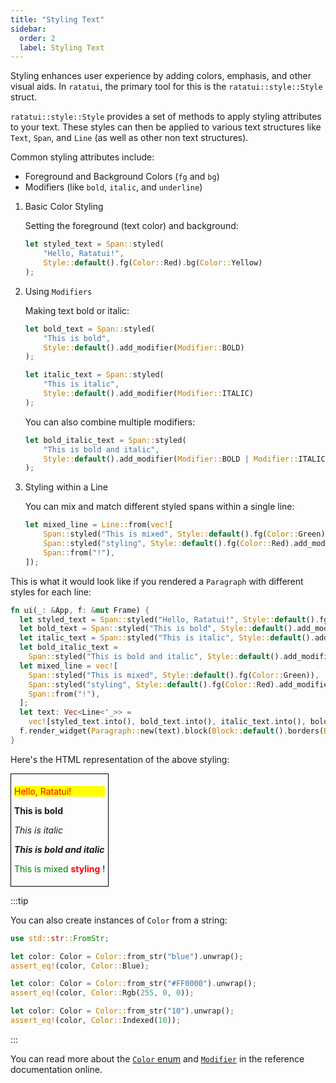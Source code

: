 ```yaml
---
title: "Styling Text"
sidebar:
  order: 2
  label: Styling Text
---
```


Styling enhances user experience by adding colors, emphasis, and other visual aids. In `ratatui`,
the primary tool for this is the `ratatui::style::Style` struct.

`ratatui::style::Style` provides a set of methods to apply styling attributes to your text. These
styles can then be applied to various text structures like `Text`, `Span`, and `Line` (as well as
other non text structures).

Common styling attributes include:

- Foreground and Background Colors (`fg` and `bg`)
- Modifiers (like `bold`, `italic`, and `underline`)

1. Basic Color Styling

   Setting the foreground (text color) and background:

   ```rust
   let styled_text = Span::styled(
       "Hello, Ratatui!",
       Style::default().fg(Color::Red).bg(Color::Yellow)
   );
   ```

2. Using `Modifiers`

   Making text bold or italic:

   ```rust
   let bold_text = Span::styled(
       "This is bold",
       Style::default().add_modifier(Modifier::BOLD)
   );

   let italic_text = Span::styled(
       "This is italic",
       Style::default().add_modifier(Modifier::ITALIC)
   );
   ```

   You can also combine multiple modifiers:

   ```rust
   let bold_italic_text = Span::styled(
       "This is bold and italic",
       Style::default().add_modifier(Modifier::BOLD | Modifier::ITALIC)
   );
   ```

3. Styling within a Line

   You can mix and match different styled spans within a single line:

   ```rust
   let mixed_line = Line::from(vec![
       Span::styled("This is mixed", Style::default().fg(Color::Green)),
       Span::styled("styling", Style::default().fg(Color::Red).add_modifier(Modifier::BOLD)),
       Span::from("!"),
   ]);
   ```

This is what it would look like if you rendered a `Paragraph` with different styles for each line:

```rust
fn ui(_: &App, f: &mut Frame) {
  let styled_text = Span::styled("Hello, Ratatui!", Style::default().fg(Color::Red).bg(Color::Yellow));
  let bold_text = Span::styled("This is bold", Style::default().add_modifier(Modifier::BOLD));
  let italic_text = Span::styled("This is italic", Style::default().add_modifier(Modifier::ITALIC));
  let bold_italic_text =
    Span::styled("This is bold and italic", Style::default().add_modifier(Modifier::BOLD | Modifier::ITALIC));
  let mixed_line = vec![
    Span::styled("This is mixed", Style::default().fg(Color::Green)),
    Span::styled("styling", Style::default().fg(Color::Red).add_modifier(Modifier::BOLD)),
    Span::from("!"),
  ];
  let text: Vec<Line<'_>> =
    vec![styled_text.into(), bold_text.into(), italic_text.into(), bold_italic_text.into(), mixed_line.into()];
  f.render_widget(Paragraph::new(text).block(Block::default().borders(Borders::ALL)), f.size());
}
```

Here's the HTML representation of the above styling:

<div style="border: 1px solid black; display: inline-block; padding: 5px;">
    <p style="color: red; background-color: yellow;">Hello, Ratatui!</p>
    <p style="font-weight: bold;">This is bold</p>
    <p style="font-style: italic;">This is italic</p>
    <p style="font-weight: bold; font-style: italic;">This is bold and italic</p>
    <p>
        <span style="color: green;">This is mixed</span>
        <span style="color: red; font-weight: bold;">styling</span>
        !
    </p>
</div>

:::tip

You can also create instances of `Color` from a string:

```rust
use std::str::FromStr;

let color: Color = Color::from_str("blue").unwrap();
assert_eq!(color, Color::Blue);

let color: Color = Color::from_str("#FF0000").unwrap();
assert_eq!(color, Color::Rgb(255, 0, 0));

let color: Color = Color::from_str("10").unwrap();
assert_eq!(color, Color::Indexed(10));
```

:::

You can read more about the
[`Color` enum](https://docs.rs/ratatui/latest/ratatui/style/enum.Color.html) and
[`Modifier`](https://docs.rs/ratatui/latest/ratatui/style/struct.Modifier.html) in the reference
documentation online.
